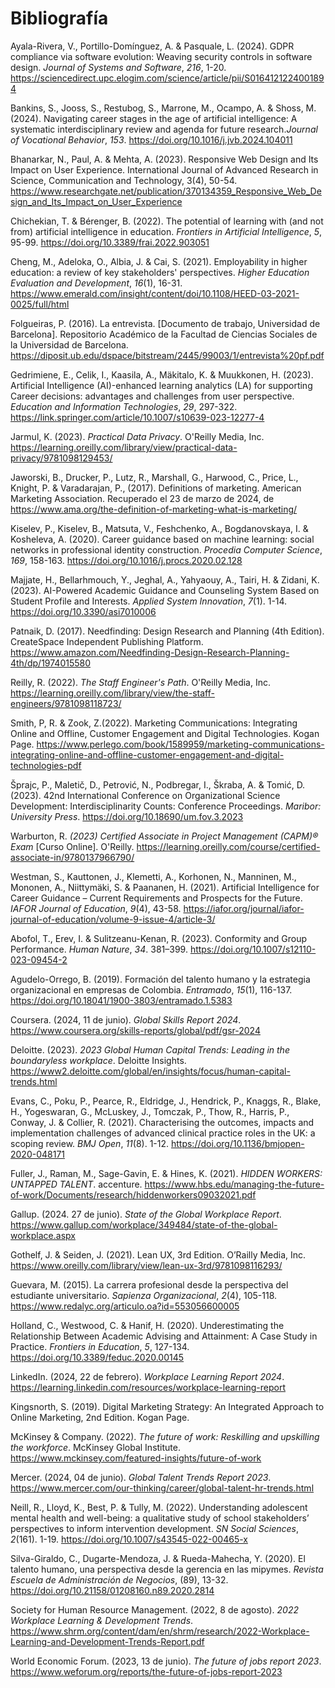 # Bibliografía

Ayala-Rivera, V., Portillo-Domínguez, A. & Pasquale, L. (2024). GDPR compliance via software evolution: Weaving security controls in software design. *Journal of Systems and Software*, *216*, 1-20. https://sciencedirect.upc.elogim.com/science/article/pii/S0164121224001894 

Bankins, S., Jooss, S., Restubog, S., Marrone, M., Ocampo, A. & Shoss, M. (2024). Navigating career stages in the age of artificial intelligence: A systematic interdisciplinary review and agenda for future research.*Journal of Vocational Behavior*, *153*. https://doi.org/10.1016/j.jvb.2024.104011

Bhanarkar, N., Paul, A. & Mehta, A. (2023). Responsive Web Design and Its Impact on User Experience. International Journal of Advanced Research in Science, Communication and Technology, 3(4), 50-54. https://www.researchgate.net/publication/370134359_Responsive_Web_Design_and_Its_Impact_on_User_Experience

Chichekian, T. & Bérenger, B. (2022). The potential of learning with (and not from) artificial intelligence in education. *Frontiers in Artificial Intelligence*, *5*, 95-99. https://doi.org/10.3389/frai.2022.903051

Cheng, M., Adeloka, O., Albia, J. & Cai, S. (2021). Employability in higher education: a review of key stakeholders' perspectives. *Higher Education Evaluation and Development*, *16*(1), 16-31. https://www.emerald.com/insight/content/doi/10.1108/HEED-03-2021-0025/full/html

Folgueiras, P. (2016). La entrevista. [Documento de trabajo, Universidad de Barcelona]. Repositorio Académico de la Facultad de Ciencias Sociales de la Universidad de Barcelona. https://diposit.ub.edu/dspace/bitstream/2445/99003/1/entrevista%20pf.pdf

Gedrimiene, E., Celik, I., Kaasila, A., Mäkitalo, K. & Muukkonen, H. (2023). Artificial Intelligence (AI)-enhanced learning analytics (LA) for supporting Career decisions: advantages and challenges from user perspective. *Education and Information Technologies*, *29*, 297-322. https://link.springer.com/article/10.1007/s10639-023-12277-4

Jarmul, K. (2023). *Practical Data Privacy*. O'Reilly Media, Inc. https://learning.oreilly.com/library/view/practical-data-privacy/9781098129453/ 

Jaworski, B., Drucker, P., Lutz, R., Marshall, G., Harwood, C., Price, L., Knight, P. & Varadarajan, P., (2017). Definitions of marketing. American Marketing Association. Recuperado el 23 de marzo de 2024, de https://www.ama.org/the-definition-of-marketing-what-is-marketing/

Kiselev, P., Kiselev, B., Matsuta, V., Feshchenko, A., Bogdanovskaya, I. & Kosheleva, A. (2020). Career guidance based on machine learning: social networks in professional identity construction. *Procedia Computer Science*, *169*, 158-163. https://doi.org/10.1016/j.procs.2020.02.128

Majjate, H., Bellarhmouch, Y., Jeghal, A., Yahyaouy, A., Tairi, H. & Zidani, K. (2023). AI-Powered Academic Guidance and Counseling System Based on Student Profile and Interests. *Applied System Innovation*, *7*(1). 1-14. https://doi.org/10.3390/asi7010006 

Patnaik, D. (2017). Needfinding: Design Research and Planning (4th Edition). CreateSpace Independent Publishing Platform. https://www.amazon.com/Needfinding-Design-Research-Planning-4th/dp/1974015580

Reilly, R. (2022). *The Staff Engineer's Path*. O'Reilly Media, Inc. https://learning.oreilly.com/library/view/the-staff-engineers/9781098118723/

Smith, P, R. & Zook, Z.(2022). Marketing Communications: Integrating Online and Offline, Customer Engagement and Digital Technologies. Kogan Page. https://www.perlego.com/book/1589959/marketing-communications-integrating-online-and-offline-customer-engagement-and-digital-technologies-pdf

Šprajc, P., Maletič, D., Petrović, N., Podbregar, I., Škraba, A. & Tomić, D. (2023). 42nd International Conference on Organizational Science Development: Interdisciplinarity Counts: Conference Proceedings. *Maribor: University Press*. https://doi.org/10.18690/um.fov.3.2023 

Warburton, R. *(2023) Certified Associate in Project Management (CAPM)® Exam* [Curso Online]. O'Reilly. https://learning.oreilly.com/course/certified-associate-in/9780137966790/ 

Westman, S., Kauttonen, J., Klemetti, A., Korhonen, N., Manninen, M., Mononen, A., Niittymäki, S. & Paananen, H. (2021). Artificial Intelligence for Career Guidance – Current Requirements and Prospects for the Future. *IAFOR Journal of Education*, *9*(4), 43-58. https://iafor.org/journal/iafor-journal-of-education/volume-9-issue-4/article-3/ 

Abofol, T., Erev, I. & Sulitzeanu-Kenan, R. (2023). Conformity and Group Performance. *Human Nature*, *34*. 381–399. https://doi.org/10.1007/s12110-023-09454-2

Agudelo-Orrego, B. (2019). Formación del talento humano y la estrategia organizacional en empresas de Colombia. *Entramado*, *15*(1), 116-137. https://doi.org/10.18041/1900-3803/entramado.1.5383

Coursera. (2024, 11 de junio). *Global Skills Report 2024*. https://www.coursera.org/skills-reports/global/pdf/gsr-2024 

Deloitte. (2023). *2023 Global Human Capital Trends: Leading in the boundaryless workplace*. Deloitte Insights. https://www2.deloitte.com/global/en/insights/focus/human-capital-trends.html

Evans, C., Poku, P., Pearce, R., Eldridge, J., Hendrick, P., Knaggs, R., Blake, H., Yogeswaran, G., McLuskey, J., Tomczak, P., Thow, R., Harris, P., Conway, J. & Collier, R. (2021). Characterising the outcomes, impacts and implementation challenges of advanced clinical practice roles in the UK: a scoping review. *BMJ Open*, *11*(8). 1-12. https://doi.org/10.1136/bmjopen-2020-048171

Fuller, J., Raman, M., Sage-Gavin, E. & Hines, K. (2021). *HIDDEN WORKERS: UNTAPPED TALENT*. accenture. https://www.hbs.edu/managing-the-future-of-work/Documents/research/hiddenworkers09032021.pdf

Gallup. (2024. 27 de junio). *State of the Global Workplace Report*. https://www.gallup.com/workplace/349484/state-of-the-global-workplace.aspx

Gothelf, J. & Seiden, J. (2021). Lean UX, 3rd Edition. O’Railly Media, Inc. https://www.oreilly.com/library/view/lean-ux-3rd/9781098116293/

Guevara, M. (2015). La carrera profesional desde la perspectiva del estudiante universitario. *Sapienza Organizacional*, *2*(4), 105-118. https://www.redalyc.org/articulo.oa?id=553056600005

Holland, C., Westwood, C. & Hanif, H. (2020). Underestimating the Relationship Between Academic Advising and Attainment: A Case Study in Practice. *Frontiers in Education*, *5*, 127-134. https://doi.org/10.3389/feduc.2020.00145

LinkedIn. (2024, 22 de febrero). *Workplace Learning Report 2024*. https://learning.linkedin.com/resources/workplace-learning-report 

Kingsnorth, S. (2019). Digital Marketing Strategy: An Integrated Approach to Online Marketing, 2nd Edition. Kogan Page.

McKinsey & Company. (2022). *The future of work: Reskilling and upskilling the workforce*. McKinsey Global Institute. https://www.mckinsey.com/featured-insights/future-of-work

Mercer. (2024, 04 de junio). *Global Talent Trends Report 2023*. https://www.mercer.com/our-thinking/career/global-talent-hr-trends.html

Neill, R., Lloyd, K., Best, P. & Tully, M. (2022). Understanding adolescent mental health and well-being: a qualitative study of school stakeholders’ perspectives to inform intervention development. *SN Social Sciences*, *2*(161). 1-19. https://doi.org/10.1007/s43545-022-00465-x

Silva-Giraldo, C., Dugarte-Mendoza, J. & Rueda-Mahecha, Y.  (2020). El talento humano, una perspectiva desde la gerencia en las mipymes. *Revista Escuela de Administración de Negocios*,  (89), 13-32. https://doi.org/10.21158/01208160.n89.2020.2814

Society for Human Resource Management. (2022, 8 de agosto). *2022 Workplace Learning & Development Trends*. https://www.shrm.org/content/dam/en/shrm/research/2022-Workplace-Learning-and-Development-Trends-Report.pdf 

World Economic Forum. (2023, 13 de junio). *The future of jobs report 2023*. https://www.weforum.org/reports/the-future-of-jobs-report-2023

